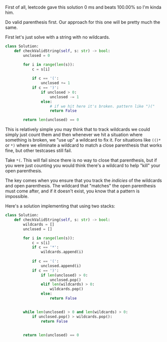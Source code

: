 First of all, leetcode gave this solution 0 ms and beats 100.00% so I'm kinda him.


Do valid parenthesis first. Our approach for this one will be pretty much the same.


First let's just solve with a string with no wildcards.

```python
class Solution:
    def checkValidString(self, s: str) -> bool:
        unclosed = 0

        for i in range(len(s)):
            c = s[i]
            
            if c == '(':
                unclosed += 1
            if c == ')':
                if unclosed > 0:
                    unclosed -= 1
                else:
                    # if we hit here it's broken. pattern like ")("
                    return False

        return len(unclosed) == 0
```

This is relatively simple you may think that to track wildcards we could simply just count them and then whenever we hit a situation where something is broken, we "use up" a wildcard to fix it. For situations like `(()*`  or `*)` where we eliminate a wildcard to match a close parenthesis that works fine, but other testcases still fail.

Take `*(`. This will fail since there is no way to close that parenthesis, but if you were just counting you would think there's a wildcard to help "kill" your open parenthesis.

The key comes when you ensure that you track the *indicies* of the wildcards and open parenthesis. The wildcard that "matches" the open parenthesis must come after, and if it doesn't exist, you know that a pattern is impossible.

Here's a solution implementing that using two stacks:


```python
class Solution:
    def checkValidString(self, s: str) -> bool:
        wildcards = []
        unclosed = []

        for i in range(len(s)):
            c = s[i]
            if c == '*':
                wildcards.append(i)
            
            if c == '(':
                unclosed.append(i)
            if c == ')':
                if len(unclosed) > 0:
                    unclosed.pop()
                elif len(wildcards) > 0:
                    wildcards.pop()
                else:
                    return False
        

        while len(unclosed) > 0 and len(wildcards) > 0:
            if unclosed.pop() > wildcards.pop():
                return False
            
        
        return len(unclosed) == 0
```
